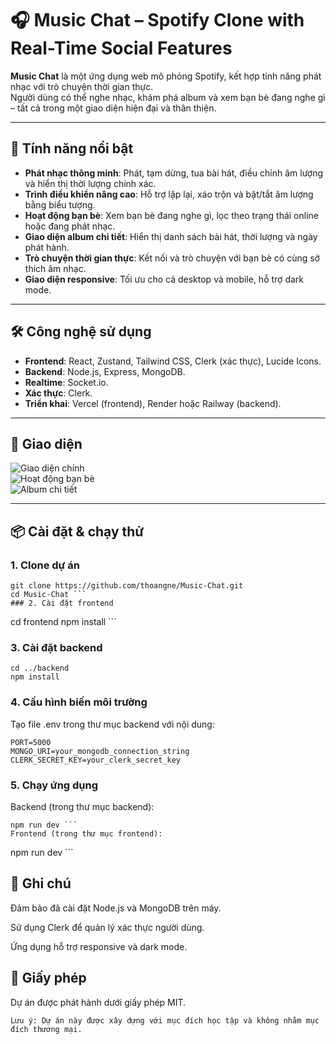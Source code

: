 # 🎧 Music Chat – Spotify Clone with Real-Time Social Features

**Music Chat** là một ứng dụng web mô phỏng Spotify, kết hợp tính năng phát nhạc với trò chuyện thời gian thực.  
Người dùng có thể nghe nhạc, khám phá album và xem bạn bè đang nghe gì – tất cả trong một giao diện hiện đại và thân thiện.

---

## 🚀 Tính năng nổi bật

- **Phát nhạc thông minh**: Phát, tạm dừng, tua bài hát, điều chỉnh âm lượng và hiển thị thời lượng chính xác.
- **Trình điều khiển nâng cao**: Hỗ trợ lặp lại, xáo trộn và bật/tắt âm lượng bằng biểu tượng.
- **Hoạt động bạn bè**: Xem bạn bè đang nghe gì, lọc theo trạng thái online hoặc đang phát nhạc.
- **Giao diện album chi tiết**: Hiển thị danh sách bài hát, thời lượng và ngày phát hành.
- **Trò chuyện thời gian thực**: Kết nối và trò chuyện với bạn bè có cùng sở thích âm nhạc.
- **Giao diện responsive**: Tối ưu cho cả desktop và mobile, hỗ trợ dark mode.

---

## 🛠️ Công nghệ sử dụng

- **Frontend**: React, Zustand, Tailwind CSS, Clerk (xác thực), Lucide Icons.
- **Backend**: Node.js, Express, MongoDB.
- **Realtime**: Socket.io.
- **Xác thực**: Clerk.
- **Triển khai**: Vercel (frontend), Render hoặc Railway (backend).

---

## 📸 Giao diện



![Giao diện chính](./screenshots/home.png)  
![Hoạt động bạn bè](./screenshots/friends-activity.png)  
![Album chi tiết](./screenshots/album.png)

---

## 📦 Cài đặt & chạy thử

### 1. Clone dự án

```
git clone https://github.com/thoangne/Music-Chat.git
cd Music-Chat ```
### 2. Cài đặt frontend
```
cd frontend
npm install  ```
### 3. Cài đặt backend
```
cd ../backend
npm install
 ```
### 4. Cấu hình biến môi trường
Tạo file .env trong thư mục backend với nội dung:
```
PORT=5000
MONGO_URI=your_mongodb_connection_string
CLERK_SECRET_KEY=your_clerk_secret_key
 ```
### 5. Chạy ứng dụng
Backend (trong thư mục backend):
```
npm run dev ```
Frontend (trong thư mục frontend):
```
npm run dev ```
## 📌 Ghi chú
Đảm bảo đã cài đặt Node.js và MongoDB trên máy.

Sử dụng Clerk để quản lý xác thực người dùng.

Ứng dụng hỗ trợ responsive và dark mode.

## 📄 Giấy phép
Dự án được phát hành dưới giấy phép MIT.
```
Lưu ý: Dự án này được xây dựng với mục đích học tập và không nhằm mục đích thương mại.
```
